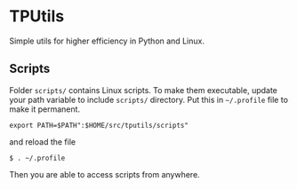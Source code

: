 # TPUtils
Simple utils for higher efficiency in Python and Linux.

## Scripts
Folder `scripts/` contains Linux scripts. To make them executable, 
update your path variable to include `scripts/` directory. 
Put this in `~/.profile` file to make it permanent.
```
export PATH=$PATH":$HOME/src/tputils/scripts"
```

and reload the file
```
$ . ~/.profile
```

Then you are able to access scripts from anywhere.
